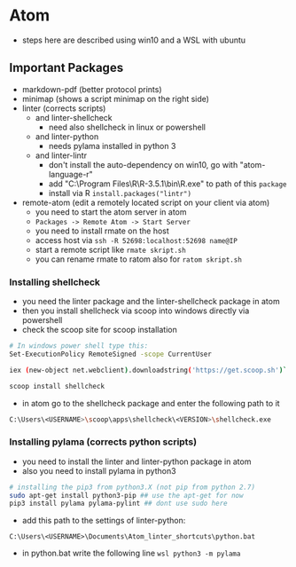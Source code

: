 # Atom
* steps here are described using win10 and a WSL with ubuntu

## Important Packages

* markdown-pdf (better protocol prints)
* minimap (shows a script minimap on the right side)
* linter (corrects scripts)
    * and linter-shellcheck
        * need also shellcheck in linux or powershell
    * and linter-python
        * needs pylama installed in python 3
    * and linter-lintr
        * don't install the auto-dependency on win10, go with "atom-language-r"
        * add "C:\Program Files\R\R-3.5.1\bin\R.exe" to path of this ``package``
        * install via R `install.packages("lintr")`
* remote-atom (edit a remotely located script on your client via atom)
    + you need to start the atom server in atom
    + `Packages -> Remote Atom -> Start Server`
    * you need to install rmate on the host
    * access host via `ssh -R 52698:localhost:52698 name@IP`
    * start a remote script like `rmate skript.sh`
    * you can rename rmate to ratom also for `ratom skript.sh`

### Installing shellcheck

* you need the linter package and the linter-shellcheck package  in atom
* then you install shellcheck via scoop into windows directly via powershell
* check the scoop site for scoop installation

```bash
# In windows power shell type this:
Set-ExecutionPolicy RemoteSigned -scope CurrentUser

iex (new-object net.webclient).downloadstring('https://get.scoop.sh')`

scoop install shellcheck
```

* in atom go to the shellcheck package and enter the following path to it

```bash
C:\Users\<USERNAME>\scoop\apps\shellcheck\<VERSION>\shellcheck.exe
```

### Installing pylama (corrects python scripts)

* you need to install the linter and linter-python package in atom
* also you need to install pylama in python3

```bash
# installing the pip3 from python3.X (not pip from python 2.7)
sudo apt-get install python3-pip ## use the apt-get for now
pip3 install pylama pylama-pylint ## dont use sudo here
```
* add this path to the settings of linter-python:

```
C:\Users\<USERNAME>\Documents\Atom_linter_shortcuts\python.bat
```
* in python.bat write the following line `wsl python3 -m pylama`
